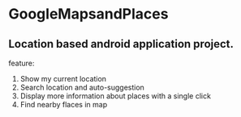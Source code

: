 # GoogleMapsandPlaces
## Location based android application project. 
feature:
  1. Show my current location
  2. Search location and auto-suggestion
  3. Display more information about places with a single click
  4. Find nearby flaces in map
